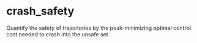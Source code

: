 # crash_safety
Quantify the safety of trajectories by the peak-minimizing optimal control cost needed to crash into the unsafe set
